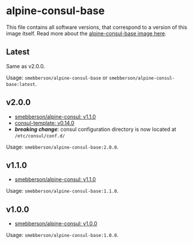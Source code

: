 # alpine-consul-base

This file contains all software versions, that correspond to a version of this image itself. Read more about the [alpine-consul-base image here][alpineconsulbase].

## Latest

Same as v2.0.0.

Usage: `smebberson/alpine-consul-base` or `smebberson/alpine-consul-base:latest`.

## v2.0.0

- [smebberson/alpine-consul: v1.1.0][alpineconsul]
- [consul-template: v0.14.0][consultemplate]
- **_breaking change_**: consul configuration directory is now located at `/etc/consul/conf.d/`

Usage: `smebberson/alpine-consul-base:2.0.0`.

## v1.1.0

- [smebberson/alpine-consul: v1.1.0][alpineconsul]

Usage: `smebberson/alpine-consul-base:1.1.0`.

## v1.0.0

- [smebberson/alpine-consul: v1.0.0][smebbersonalpineconsul100]

Usage: `smebberson/alpine-consul-base:1.0.0`.

[alpineconsulbase]: https://github.com/smebberson/docker-alpine/tree/master/alpine-consul-base
[alpineconsul]: https://github.com/smebberson/docker-alpine/tree/master/alpine-consul
[smebbersonalpineconsul100]: https://github.com/smebberson/docker-alpine/tree/df6ba86de86a325fd3544bedfbdf932829feb9d8/alpine-consul
[consultemplate]: https://github.com/hashicorp/consul-template
